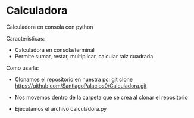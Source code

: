 # Calculadora
Calculadora en consola con python

Caracteristicas:
- Calculadora en consola/terminal
- Permite sumar, restar, multiplicar, calcular raiz cuadrada

Como usarla:
- Clonamos el repositorio en nuestra pc: git clone https://github.com/SantiagoPalacios0/Calculadora.git

- Nos movemos dentro de la carpeta que se crea al clonar el repositorio

- Ejecutamos el archivo calculadora.py

